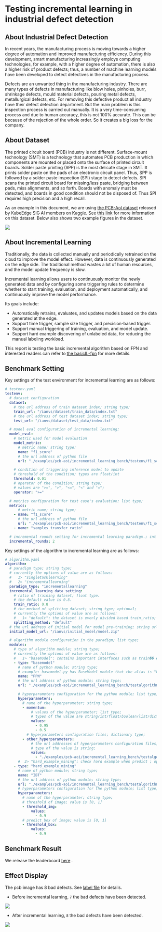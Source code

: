 # Testing incremental learning in industrial defect detection

## About Industrial Defect Detection

In recent years, the manufacturing process is moving towards a higher degree of automation and improved manufacturing efficiency. During this development, smart manufacturing increasingly employs computing technologies, for example, with a higher degree of automation, there is also a higher risk of product defects; thus, a number of machine learning models have been developed to detect defectives in the manufacturing process.

Defects are an unwanted thing in the manufacturing industry. There are many types of defects in manufacturing like blow holes, pinholes, burr, shrinkage defects, mould material defects, pouring metal defects, metallurgical defects, etc. For removing this defective product all industry have their defect detection department. But the main problem is this inspection process is carried out manually. It is a very time-consuming process and due to human accuracy, this is not 100\% accurate. This can be because of the rejection of the whole order. So it creates a big loss for the company.

## About Dataset

The printed circuit board (PCB) industry is not different. Surface-mount technology (SMT) is a technology that automates PCB production in which components are mounted or placed onto the surface of printed circuit boards. Solder paste printing (SPP) is the most delicate stage in SMT. It prints solder paste on the pads of an electronic circuit panel. Thus, SPP is followed by a solder paste inspection (SPI) stage to detect defects. SPI scans the printed circuit board for missing/less paste, bridging between pads, miss alignments, and so forth. Boards with anomaly must be detected, and boards in good condition should not be disposed of. Thus SPI requires high precision and a high recall.

As an example in this document, we are using [the PCB-AoI dataset](https://www.kaggle.com/datasets/kubeedgeianvs/pcb-aoi) released by KubeEdge SIG AI members on Kaggle. See [this link](../scenarios/industrial-defect-detection/pcb-aoi.md) for more information on this dataset. Below also shows two example figures in the dataset.

![](images/PCB-AoI_example.png)

## About Incremental Learning

Traditionally, the data is collected manually and periodically retrained on the cloud to improve the model effect. However, data is continuously generated on the edge side. The traditional method wastes a lot of human resources, and the model update frequency is slow.

Incremental learning allows users to continuously monitor the newly generated data and by configuring some triggering rules to determine whether to start training, evaluation, and deployment automatically, and continuously improve the model performance.

Its goals include:

* Automatically retrains, evaluates, and updates models based on the data generated at the edge.
* Support time trigger, sample size trigger, and precision-based trigger.
* Support manual triggering of training, evaluation, and model update.
* Support hard example discovering of unlabeled data,  for reducing the manual labeling workload.

This report is testing the basic incremental algorithm based on FPN and interested readers can refer to [the basicIL-fpn](../algorithms/incremental-learning/basicIL-fpn.md) for more details.

## Benchmark Setting

Key settings of the test environment for incremental learning are as follows:

``` yaml
# testenv.yaml
testenv:
  # dataset configuration
  dataset:
    # the url address of train dataset index; string type;
    train_url: "/ianvs/dataset/train_data/index.txt"
    # the url address of test dataset index; string type;
    test_url: "/ianvs/dataset/test_data/index.txt"

  # model eval configuration of incremental learning;
  model_eval:
    # metric used for model evaluation
    model_metric:
      # metric name; string type;
      name: "f1_score"
      # the url address of python file
      url: "./examples/pcb-aoi/incremental_learning_bench/testenv/f1_score.py"

    # condition of triggering inference model to update
    # threshold of the condition; types are float/int
    threshold: 0.01
    # operator of the condition; string type;
    # values are ">=", ">", "<=", "<" and "=";
    operator: ">="

  # metrics configuration for test case's evaluation; list type;
  metrics:
      # metric name; string type;
    - name: "f1_score"
      # the url address of python file
      url: "./examples/pcb-aoi/incremental_learning_bench/testenv/f1_score.py"
    - name: "samples_transfer_ratio"

  # incremental rounds setting for incremental learning paradigm.; int type; default value is 2;
  incremental_rounds: 2
```

Key settings of the algorithm to incremental learning are as follows:

```yaml
# algorithm.yaml
algorithm:
  # paradigm type; string type;
  # currently the options of value are as follows:
  #   1> "singletasklearning"
  #   2> "incrementallearning"
  paradigm_type: "incrementallearning"
  incremental_learning_data_setting:
    # ratio of training dataset; float type.
    # the default value is 0.8.
    train_ratio: 0.8
    # the method of splitting dataset; string type; optional;
    # currently the options of value are as follows:
    #   1> "default": the dataset is evenly divided based train_ratio;
    splitting_method: "default"
  # the url address of initial model for model pre-training; string url;
  initial_model_url: "/ianvs/initial_model/model.zip"

  # algorithm module configuration in the paradigm; list type;
  modules:
    # type of algorithm module; string type;
    # currently the options of value are as follows:
    #   1> "basemodel": contains important interfaces such as train�� eval�� predict and more; required module;
    - type: "basemodel"
      # name of python module; string type;
      # example: basemodel.py has BaseModel module that the alias is "FPN" for this benchmarking;
      name: "FPN"
      # the url address of python module; string type;
      url: "./examples/pcb-aoi/incremental_learning_bench/testalgorithms/fpn/basemodel.py"

      # hyperparameters configuration for the python module; list type;
      hyperparameters:
        # name of the hyperparameter; string type;
        - momentum:
            # values of the hyperparameter; list type;
            # types of the value are string/int/float/boolean/list/dictionary
            values:
              - 0.95
              - 0.5
          # hyperparameters configuration files; dictionary type;
        - other_hyperparameters:
            # the url addresses of hyperparameters configuration files; list type;
            # type of the value is string;
            values:
              - "./examples/pcb-aoi/incremental_learning_bench/testalgorithms/fpn/fpn_hyperparameter.yaml"
      #  2> "hard_example_mining": check hard example when predict ; optional module;
    - type: "hard_example_mining"
      # name of python module; string type;
      name: "IBT"
      # the url address of python module; string type;
      url: "./examples/pcb-aoi/incremental_learning_bench/testalgorithms/fpn/hard_example_mining.py"
      # hyperparameters configuration for the python module; list type;
      hyperparameters:
        # name of the hyperparameter; string type;
        # threshold of image; value is [0, 1]
        - threshold_img:
            values:
              - 0.9
        # predict box of image; value is [0, 1]
        - threshold_box:
            values:
              - 0.9

```

## Benchmark Result

We release the
leaderboard [here](../leaderboards/leaderboard-in-industrial-defect-detection-of-PCB-AoI/leaderboard-of-incremental-learning.md)
.

## Effect Display

The pcb image has 8 bad defects. See [label file](./images/20170316-SPI-AOI-19.xml) for details.

* Before incremental learning, `7` the bad defects have been detected.

![](./images/before_increment_20170316-SPI-AOI-19.jpeg_fpn.jpg)

* After incremental learning, `8` the bad defects have been detected.

![](./images/after_increment_20170316-SPI-AOI-19.jpeg_fpn.jpg)
